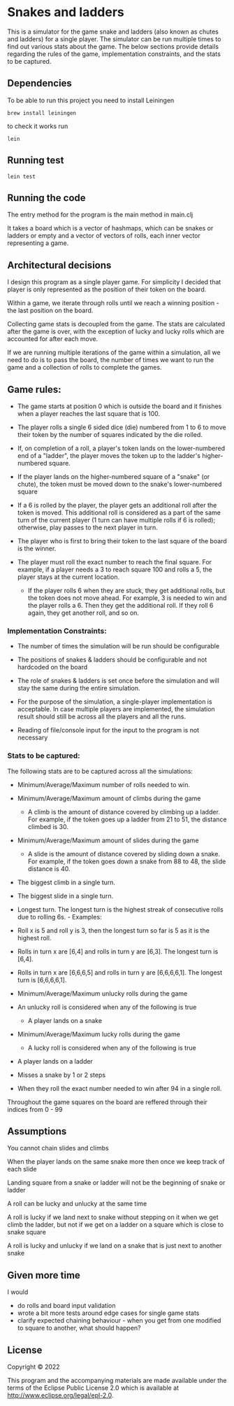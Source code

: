# Snakes and ladders

This is a simulator for the game snake and ladders (also known as chutes and ladders) for a single player. The simulator can be run multiple times to find out various stats about the game. The below sections provide details regarding the rules of the game, implementation constraints, and the stats to be captured.

## Dependencies

To be able to run this project you need to install Leiningen

`brew install leiningen`

to check it works run

`lein`

## Running test

`lein test`

## Running the code

The entry method for the program is the main method in main.clj

It takes a board which is a vector of hashmaps, which can be snakes or ladders or empty and a vector of vectors of rolls, each inner vector representing a game.

## Architectural decisions

I design this program as a single player game. For simplicity I decided that player is only represented as the position of their token on the board. 

Within a game, we iterate through rolls until we reach a winning position - the last position on the board.

Collecting game stats is decoupled from the game. The stats are calculated after the game is over, with the exception of lucky and lucky rolls which are accounted for after each move.

If we are running multiple iterations of the game within a simulation, all we need to do is to pass the board, the number of times we want to run the game and a collection of rolls to complete the games.

## Game rules:

- The game starts at position 0 which is outside the board and it finishes when a player reaches the last square that is 100.

- The player rolls a single 6 sided dice (die) numbered from 1 to 6 to move their token by the number of squares indicated by the die rolled.

- If, on completion of a roll, a player's token lands on the lower-numbered end of a "ladder", the player moves the token up to the ladder's higher-numbered square.

- If the player lands on the higher-numbered square of a "snake" (or chute), the token must be moved down to the snake's lower-numbered square

- If a 6 is rolled by the player, the player gets an additional roll after the token is moved. This additional roll is considered as a part of the same turn of the current player (1 turn can have multiple rolls if 6 is rolled); otherwise, play passes to the next player in turn.

- The player who is first to bring their token to the last square of the board is the winner.

- The player must roll the exact number to reach the final square. For example, if a player needs a 3 to reach square 100 and rolls a 5, the player stays at the current location.

  - If the player rolls 6 when they are stuck, they get additional rolls, but the token does not move ahead. For example, 3 is needed to win and the player rolls a 6. Then they get the additional roll. If they roll 6 again, they get another roll, and so on.

### Implementation Constraints:

- The number of times the simulation will be run should be configurable

- The positions of snakes & ladders should be configurable and not hardcoded on the board

- The role of snakes & ladders is set once before the simulation and will stay the same during the entire simulation.

- For the purpose of the simulation, a single-player implementation is acceptable. In case multiple players are implemented, the simulation result should still be across all the players and all the runs.

- Reading of file/console input for the input to the program is not necessary

### Stats to be captured:

The following stats are to be captured across all the simulations:

- Minimum/Average/Maximum number of rolls needed to win.

- Minimum/Average/Maximum amount of climbs during the game

  - A climb is the amount of distance covered by climbing up a ladder. For example, if the token goes up a ladder from 21 to 51, the distance climbed is 30.

- Minimum/Average/Maximum amount of slides during the game

  - A slide is the amount of distance covered by sliding down a snake. For example, if the token goes down a snake from 88 to 48, the slide distance is 40.

- The biggest climb in a single turn.

- The biggest slide in a single turn.

- Longest turn. The longest turn is the highest streak of consecutive rolls due to rolling 6s. - Examples:

- Roll x is 5 and roll y is 3, then the longest turn so far is 5 as it is the highest roll.

- Rolls in turn x are [6,4] and rolls in turn y are [6,3]. The longest turn is [6,4].

- Rolls in turn x are [6,6,6,5] and rolls in turn y are [6,6,6,6,1]. The longest turn is [6,6,6,6,1].

- Minimum/Average/Maximum unlucky rolls during the game
- An unlucky roll is considered when any of the following is true
  - A player lands on a snake
- Minimum/Average/Maximum lucky rolls during the game

  - A lucky roll is considered when any of the following is true

- A player lands on a ladder

- Misses a snake by 1 or 2 steps

- When they roll the exact number needed to win after 94 in a single roll.

Throughout the game squares on the board are reffered through their indices from 0 - 99

## Assumptions

You cannot chain slides and climbs

When the player lands on the same snake more then once we keep track of each slide

Landing square from a snake or ladder will not be the beginning of snake or ladder

A roll can be lucky and unlucky at the same time

A roll is lucky if we land next to snake without stepping on it when we get climb the ladder, but not if we get on a ladder on a square which is close to snake square

A roll is lucky and unlucky if we land on a snake that is just next to another snake

## Given more time

I would

- do rolls and board input validation
- wrote a bit more tests around edge cases for single game stats
- clarify expected chaining behaviour - when you get from one modified to square to another, what should happen?

## License

Copyright © 2022

This program and the accompanying materials are made available under the
terms of the Eclipse Public License 2.0 which is available at
http://www.eclipse.org/legal/epl-2.0.

